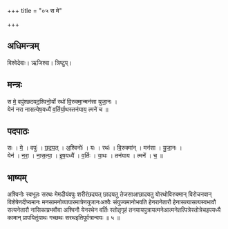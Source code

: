 +++
title = "०५ स मे"

+++
## अधिमन्त्रम्
विश्वेदेवाः। ऋजिश्वा। त्रिष्टुप्।

## मन्त्रः
स मे॒ वपु॑श्छदयद॒श्विनो॒र्यो रथो॑ वि॒रुक्मा॒न्मन॑सा युजा॒नः ।  
येन॑ नरा नासत्येष॒यध्यै॑ व॒र्तिर्या॒थस्तन॑याय॒ त्मने॑ च ॥

## पदपाठः
सः । मे॒ । वपुः॑ । छ॒द॒य॒त् । अ॒श्विनोः॑ । यः । रथः॑ । वि॒रुक्मा॑न् । मन॑सा । यु॒जा॒नः ।  
येन॑ । न॒रा॒ । ना॒स॒त्या॒ । इ॒ष॒यध्यै॑ । व॒र्तिः । या॒थः । तन॑याय । त्मने॑ । च॒ ॥

## भाष्यम्
अश्विनोः स्वभूतः सरथः मेमदीयंवपुः शरीरंछदयत् छादयतु तेजसाआछादयतु योरथोविरुक्मान् विरोचनवान् विशेषेणदीप्यमानः मनसामनोव्यापारमात्रेणयुजानःअश्वैः संयुज्यमानोभवति हेनरानेतारौ हेनासत्यासत्यस्वभावौ सत्यनेतारौ नासिकाप्रभवौवा अश्विनौ येनरथेन वर्तिः स्तोतृगृहं तनयायपुत्रायत्मनेआत्मनेतत्पित्रेस्तोत्रेचइपयध्यै कामान् प्रापयितुंयाथः गच्छथः सरथइतिपूर्वत्रान्वयः ॥ ५ ॥